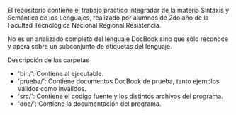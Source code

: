 
El repositorio contiene el trabajo practico integrador de la materia Sintáxis y Semántica de los Lenguajes, realizado por alumnos de 2do año de la Facultad Tecnológica Nacional Regional Resistencia.

No es un analizado completo del lenguaje DocBook sino que sólo reconoce y opera sobre un subconjunto de etiquetas del lenguaje.

Descripción de las carpetas
- 'bin/': Contiene al ejecutable.
- 'prueba/': Contiene documentos DocBook de prueba, tanto ejemplos válidos como inválidos.
- 'src/': Contiene el codigo fuente y los distintos archivos del programa.
- 'doc/': Contiene la documentación del programa.
